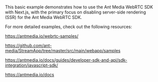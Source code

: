 This basic example demonstrates how to use the Ant Media WebRTC SDK with Next.js, with the primary focus on disabling server-side rendering (SSR) for the Ant Media WebRTC SDK.

For more detailed examples, check out the following resources:

https://antmedia.io/webrtc-samples/

https://github.com/ant-media/StreamApp/tree/master/src/main/webapp/samples

https://antmedia.io/docs/guides/developer-sdk-and-api/sdk-integration/javascript-sdk/

https://antmedia.io/docs
